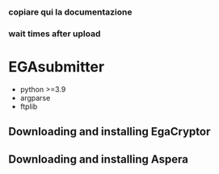 

### copiare qui la documentazione

### wait times after upload
# EGAsubmitter
- python >=3.9
- argparse
- ftplib
## Downloading and installing EgaCryptor
## Downloading and installing Aspera
